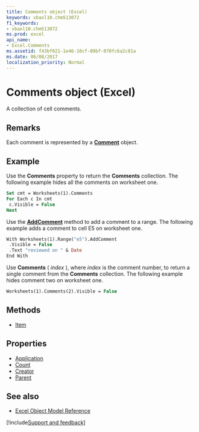 ```yaml
---
title: Comments object (Excel)
keywords: vbaxl10.chm513072
f1_keywords:
- vbaxl10.chm513072
ms.prod: excel
api_name:
- Excel.Comments
ms.assetid: f43bf021-1e46-10cf-09bf-070fc6a2c81a
ms.date: 06/08/2017
localization_priority: Normal
---
```



# Comments object (Excel)

A collection of cell comments.


## Remarks

 Each comment is represented by a **[Comment](Excel.Comment.md)** object.


## Example

Use the  **Comments** property to return the **Comments** collection. The following example hides all the comments on worksheet one.


```vb
Set cmt = Worksheets(1).Comments 
For Each c In cmt 
 c.Visible = False 
Next
```

Use the  **[AddComment](Excel.Range.AddComment.md)** method to add a comment to a range. The following example adds a comment to cell E5 on worksheet one.




```vb
With Worksheets(1).Range("e5").AddComment 
 .Visible = False 
 .Text "reviewed on " & Date 
End With
```

Use  **Comments** ( _index_ ), where _index_ is the comment number, to return a single comment from the **Comments** collection. The following example hides comment two on worksheet one.




```vb
Worksheets(1).Comments(2).Visible = False
```



## Methods

- [Item](Excel.Comments.Item.md)

## Properties

- [Application](Excel.Comments.Application.md)
- [Count](Excel.Comments.Count.md)
- [Creator](Excel.Comments.Creator.md)
- [Parent](Excel.Comments.Parent.md)

## See also

- [Excel Object Model Reference](overview/Excel/object-model.md)

[!include[Support and feedback](~/includes/feedback-boilerplate.md)]